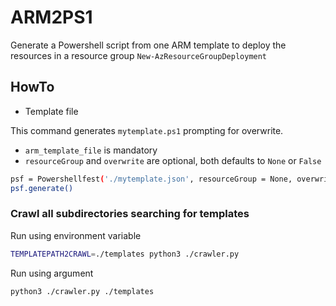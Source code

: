 # ARM2PS1

Generate a Powershell script from one ARM template to deploy the resources in a resource group `New-AzResourceGroupDeployment`

## HowTo

* Template file

This command generates `mytemplate.ps1` prompting for overwrite.

* `arm_template_file` is mandatory
* `resourceGroup` and `overwrite` are optional, both defaults to `None` or `False`

```bash
psf = Powershellfest('./mytemplate.json', resourceGroup = None, overwrite = False)
psf.generate()
```

### Crawl all subdirectories searching for templates

Run using environment variable

```bash
TEMPLATEPATH2CRAWL=./templates python3 ./crawler.py
```

Run using argument

```bash
python3 ./crawler.py ./templates
```
